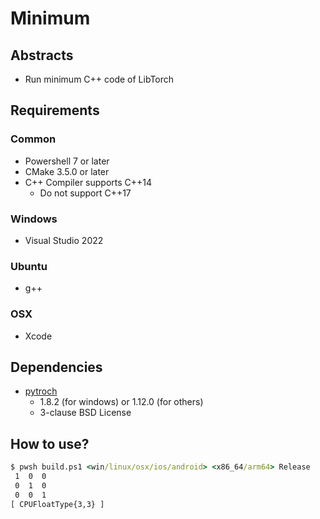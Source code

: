 # Minimum

## Abstracts

* Run minimum C++ code of LibTorch

## Requirements

### Common

* Powershell 7 or later
* CMake 3.5.0 or later
* C++ Compiler supports C++14
  * Do not support C++17

### Windows

* Visual Studio 2022

### Ubuntu

* g++

### OSX

* Xcode

## Dependencies

* [pytroch](https://github.com/pytorch/pytorch)
  * 1.8.2 (for windows) or 1.12.0 (for others)
  * 3-clause BSD License

## How to use?

````bat
$ pwsh build.ps1 <win/linux/osx/ios/android> <x86_64/arm64> Release
 1  0  0
 0  1  0
 0  0  1
[ CPUFloatType{3,3} ]
````